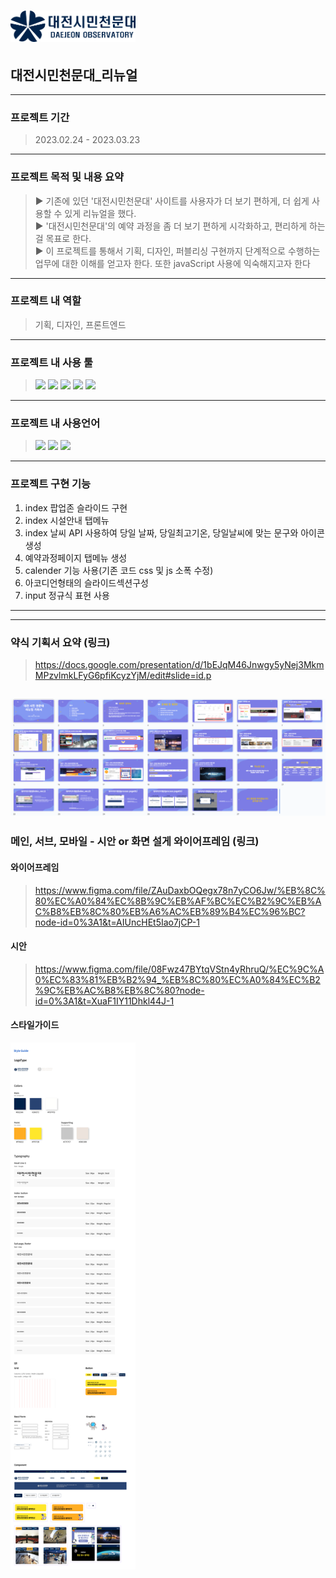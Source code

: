 # <img src=https://raw.githubusercontent.com/YooSangbum/project2/master/readme_images/logo.png width="200px">

## 대전시민천문대\_리뉴얼

---

### 프로젝트 기간

> 2023.02.24 - 2023.03.23

---

### 프로젝트 목적 및 내용 요약

> ▶ 기존에 있던 '대전시민천문대' 사이트를 사용자가 더 보기 편하게, 더 쉽게 사용할 수 있게 리뉴얼을 했다. <br/>
> ▶ '대전시민천문대'의 예약 과정을 좀 더 보기 편하게 시각화하고, 편리하게 하는걸 목표로 한다. <br/>
> ▶ 이 프로젝트를 통해서 기획, 디자인, 퍼블리싱 구현까지 단계적으로 수행하는 업무에 대한 이해를 얻고자 한다. 또한 javaScript 사용에 익숙해지고자 한다

---

### 프로젝트 내 역할

> 기획, 디자인, 프론트엔드

---

### 프로젝트 내 사용 툴

> <img src="https://img.shields.io/badge/피그마-F24E1E?style=flat-square&logo=Figma&logoColor=white"/>
> <img src="https://img.shields.io/badge/피그잼-purple?style=flat-square&logo=Figma&logoColor=white"/> 
> <img src="https://img.shields.io/badge/AdobePhotoshop-31A8FF?style=flat-square&logo=Adobe Photoshop&logoColor=white"/> 
> <img src="https://img.shields.io/badge/Adobelllustrator-FF9A00?style=flat-square&logo=Adobe Illustrator&logoColor=white"/> 
> <img src="https://img.shields.io/badge/Visual Studio Code-007ACC?style=flat-square&logo=Visual Studio Code&logoColor=white"/>

---

### 프로젝트 내 사용언어

> <img src="https://img.shields.io/badge/HTML-E34F26?style=flat-square&logo=HTML5&logoColor=white"/> 
> <img src="https://img.shields.io/badge/CSS-1572B6?style=flat-square&logo=CSS3&logoColor=white"/> 
> <img src="https://img.shields.io/badge/JS-F7DF1E?style=flat-square&logo=JavaScript&logoColor=white"/>

---

### 프로젝트 구현 기능

1. index 팝업존 슬라이드 구현
2. index 시설안내 탭메뉴
3. index 날씨 API 사용하여 당일 날짜, 당일최고기온, 당일날씨에 맞는 문구와 아이콘 생성
4. 예약과정페이지 탭메뉴 생성
5. calender 기능 사용(기존 코드 css 및 js 소폭 수정)
6. 아코디언형태의 슬라이드섹션구성
7. input 정규식 표현 사용

---

---

### 약식 기획서 요약 (링크)

> https://docs.google.com/presentation/d/1bEJqM46Jnwgy5yNej3MkmMPzvlmkLFyG6pfiKcyzYjM/edit#slide=id.p

## <img src=https://raw.githubusercontent.com/YooSangbum/project2/master/readme_images/%EC%95%BD%EC%8B%9D%EA%B8%B0%ED%9A%8D%EC%84%9C.png width=600px>

### 메인, 서브, 모바일 - 시안 or 화면 설게 와이어프레임 (링크)

#### 와이어프레임

> https://www.figma.com/file/ZAuDaxbOQegx78n7yCO6Jw/%EB%8C%80%EC%A0%84%EC%8B%9C%EB%AF%BC%EC%B2%9C%EB%AC%B8%EB%8C%80%EB%A6%AC%EB%89%B4%EC%96%BC?node-id=0%3A1&t=AIUncHEt5Iao7jCP-1

#### 시안

> https://www.figma.com/file/08Fwz47BYtqVStn4yRhruQ/%EC%9C%A0%EC%83%81%EB%B2%94_%EB%8C%80%EC%A0%84%EC%B2%9C%EB%AC%B8%EB%8C%80?node-id=0%3A1&t=XuaF1IY11Dhkl44J-1

#### 스타일가이드

<img src=https://raw.githubusercontent.com/YooSangbum/project2/master/readme_images/styleguide.jpg width=200px>

